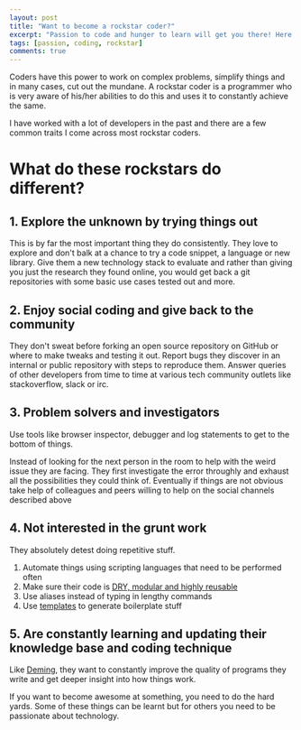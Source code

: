 ```yaml
---
layout: post
title: "Want to become a rockstar coder?"
excerpt: "Passion to code and hunger to learn will get you there! Here are a few more tips to move you along."
tags: [passion, coding, rockstar]
comments: true
---
```


Coders have this power to work on complex problems, simplify things and in many cases, cut out the mundane. 
A rockstar coder is a programmer who is very aware of his/her abilities to do this and uses it to constantly achieve the same.

I have worked with a lot of developers in the past and there are a few common traits I come across most rockstar coders.

# What do these rockstars do different?

## 1. Explore the unknown by trying things out
This is by far the most important thing they do consistently. They love to explore and don't balk at a chance to try 
a code snippet, a language or new library. Give them a new technology stack to evaluate and rather than giving you just the
research they found online, you would get back a git repositories with some basic use cases tested out and more.

## 2. Enjoy social coding and give back to the community
They don't sweat before forking an open source repository on GitHub or where to make tweaks and testing it out. Report bugs
they discover in an internal or public repository with steps to reproduce them. Answer queries of other developers from
time to time at various tech community outlets like stackoverflow, slack or irc.

## 3. Problem solvers and investigators
Use tools like browser inspector, debugger and log statements to get to the bottom of things.

Instead of looking for the next person in the room to help with the weird issue they are facing. They first investigate
the error throughly and exhaust all the possibilities they could think of. Eventually if things are not obvious take help
of colleagues and peers willing to help on the social channels described above


## 4. Not interested in the grunt work 
They absolutely detest doing repetitive stuff.
1. Automate things using scripting languages that need to be performed often
2. Make sure their code is [DRY, modular and highly reusable](http://code.tutsplus.com/tutorials/3-key-software-principles-you-must-understand--net-25161)
3. Use aliases instead of typing in lengthy commands
4. Use [templates](http://eclipse.dzone.com/news/effective-eclipse-custom-templ) to generate boilerplate stuff

## 5. Are constantly learning and updating their knowledge base and coding technique
Like [Deming](https://en.wikipedia.org/wiki/W._Edwards_Deming#Deming_philosophy_synopsis), they want to constantly
improve the quality of programs they write and get deeper insight into how things work. 

If you want to become awesome at something, you need to do the hard yards. Some of these things can be learnt but for 
others you need to be passionate about technology.

